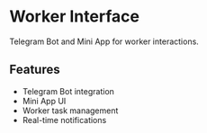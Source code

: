 # Worker Interface

Telegram Bot and Mini App for worker interactions.

## Features
- Telegram Bot integration
- Mini App UI
- Worker task management
- Real-time notifications
